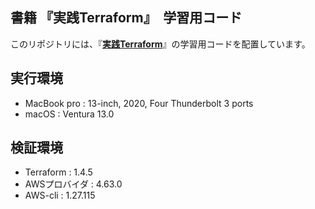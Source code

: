 ## 書籍 『実践Terraform』　学習用コード

このリポジトリには、『**[実践Terraform](https://www.amazon.co.jp/dp/4844378139/)**』の学習用コードを配置しています。

## 実行環境

- MacBook pro : 13-inch, 2020, Four Thunderbolt 3 ports
- macOS : Ventura 13.0

## 検証環境

- Terraform : 1.4.5
- AWSプロバイダ : 4.63.0
- AWS-cli : 1.27.115